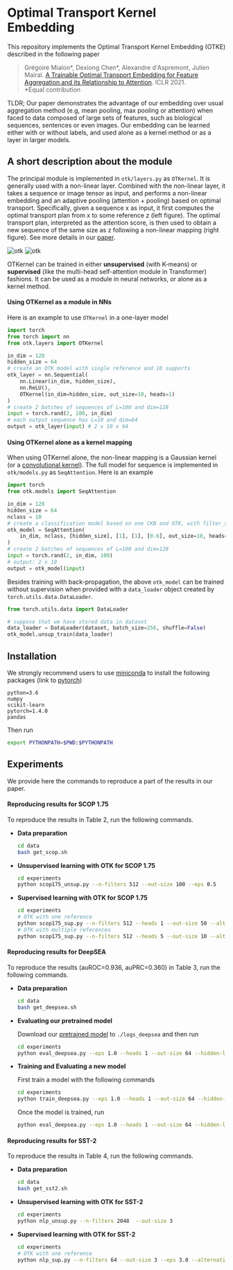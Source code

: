 # Optimal Transport Kernel Embedding

This repository implements the Optimal Transport Kernel Embedding (OTKE) described in the following paper

>Grégoire Mialon*, Dexiong Chen*, Alexandre d'Aspremont, Julien Mairal.
[A Trainable Optimal Transport Embedding for Feature Aggregation and its Relationship to Attention][1]. ICLR 2021.
<br/>*Equal contribution

TLDR; Our paper demonstrates the advantage of our embedding over usual aggregation method (e.g, mean pooling, max pooling or attention) when faced to data composed of large sets of features, such as biological sequences, sentences or even images. Our embedding can be learned either with or without labels, and used alone as a kernel method or as a layer in larger models.

## A short description about the module

The principal module is implemented in `otk/layers.py` as `OTKernel`. It is generally used with a non-linear layer. Combined with the non-linear layer, it takes a sequence or image tensor as input, and performs a non-linear embedding and an adaptive pooling (attention + pooling) based on optimal transport. Specifically, given a sequence x as input, it first computes the optimal transport plan from x to some reference z (left figure). The optimal transport plan, interpreted as the attention score, is then used to obtain a new sequence of the same size as z following a non-linear mapping (right figure). See more details in our [paper][1].

![otk](figs/otk2.png)
![otk](figs/otk1.png)

OTKernel can be trained in either **unsupervised** (with K-means) or **supervised** (like the multi-head self-attention module in Transformer) fashions. It can be used as a module in neural networks, or alone as a kernel method.

#### Using OTKernel as a module in NNs

Here is an example to use `OTKernel` in a one-layer model
```python
import torch
from torch import nn
from otk.layers import OTKernel

in_dim = 128
hidden_size = 64
# create an OTK model with single reference and 10 supports
otk_layer = nn.Sequential(
    nn.Linear(in_dim, hidden_size),
    nn.ReLU(),
    OTKernel(in_dim=hidden_size, out_size=10, heads=1)
)
# create 2 batches of sequences of L=100 and dim=128
input = torch.rand(2, 100, in_dim)
# each output sequence has L=10 and dim=64
output = otk_layer(input) # 2 x 10 x 64
```

#### Using OTKernel alone as a kernel mapping

When using OTKernel alone, the non-linear mapping is a Gaussian kernel (or a [convolutional kernel][5]). The full model for sequence is implemented in `otk/models.py` as `SeqAttention`. Here is an example
```python
import torch
from otk.models import SeqAttention

in_dim = 128
hidden_size = 64
nclass = 10
# create a classification model based on one CKN and OTK, with filter_size=1 and sigma=0.6 for CKN and with 4 references and 10 supports for OTK
otk_model = SeqAttention(
    in_dim, nclass, [hidden_size], [1], [1], [0.6], out_size=10, heads=4
)
# create 2 batches of sequences of L=100 and dim=128
input = torch.rand(2, in_dim, 100)
# output: 2 x 10
output = otk_model(input)
```
Besides training with back-propagation, the above `otk_model` can be trained without supervision when provided with a `data_loader` object created by `torch.utils.data.DataLoader`.
```python
from torch.utils.data import DataLoader

# suppose that we have stored data in dataset
data_loader = DataLoader(dataset, batch_size=256, shuffle=False)
otk_model.unsup_train(data_loader)
```

## Installation

We strongly recommend users to use [miniconda][2] to install the following packages (link to [pytorch][3])
```
python=3.6
numpy
scikit-learn
pytorch=1.4.0
pandas
```
Then run
```bash
export PYTHONPATH=$PWD:$PYTHONPATH
```

## Experiments

We provide here the commands to reproduce a part of the results in our paper.

#### Reproducing results for SCOP 1.75

To reproduce the results in Table 2, run the following commands.

* **Data preparation**
    ```bash
    cd data
    bash get_scop.sh
    ```

* **Unsupervised learning with OTK for SCOP 1.75**
    ```bash
    cd experiments
    python scop175_unsup.py --n-filters 512 --out-size 100 --eps 0.5
    ```

* **Supervised learning with OTK for SCOP 1.75**
    ```bash
    cd experiments
    # OTK with one reference
    python scop175_sup.py --n-filters 512 --heads 1 --out-size 50 --alternating
    # OTK with multiple references
    python scop175_sup.py --n-filters 512 --heads 5 --out-size 10 --alternating
    ```

#### Reproducing results for DeepSEA

To reproduce the results (auROC=0.936, auPRC=0.360) in Table 3, run the following commands.

* **Data preparation**
    ```bash
    cd data
    bash get_deepsea.sh
    ```

* **Evaluating our pretrained model**

    Download our [pretrained model][4] to `./logs_deepsea` and then run
    ```bash
    cd experiments
    python eval_deepsea.py --eps 1.0 --heads 1 --out-size 64 --hidden-layer --position-encoding gaussian --weight-decay 1e-06 --position-sigma 0.1 --outdir ../logs_deepsea --max-iter 30 --filter-size 16 --hidden-size 1536
    ```

* **Training and Evaluating a new model**

    First train a model with the following commands
    ```bash
    cd experiments
    python train_deepsea.py --eps 1.0 --heads 1 --out-size 64 --hidden-layer --position-encoding gaussian --weight-decay 1e-06 --position-sigma 0.1 --outdir ../logs_deepsea --max-iter 30 --filter-size 16 --hidden-size 1536
    ```
    Once the model is trained, run
    ```bash
    python eval_deepsea.py --eps 1.0 --heads 1 --out-size 64 --hidden-layer --position-encoding gaussian --weight-decay 1e-06 --position-sigma 0.1 --outdir ../logs_deepsea --max-iter 30 --filter-size 16 --hidden-size 1536
    ```

#### Reproducing results for SST-2

To reproduce the results in Table 4, run the following commands.

* **Data preparation**
    ```bash
    cd data
    bash get_sst2.sh
    ```

* **Unsupervised learning with OTK for SST-2**
    ```bash
    cd experiments
    python nlp_unsup.py --n-filters 2048  --out-size 3
    ```

* **Supervised learning with OTK for SST-2**
    ```bash
    cd experiments
    # OTK with one reference
    python nlp_sup.py --n-filters 64 --out-size 3 --eps 3.0 --alternating
    ```


[1]: https://arxiv.org/abs/2006.12065
[2]: https://docs.conda.io/en/latest/miniconda.html
[3]: https://pytorch.org
[4]: http://pascal.inrialpes.fr/data2/dchen/pretrained/otk_checkpoint.zip
[5]: https://doi.org/10.1101/217257
